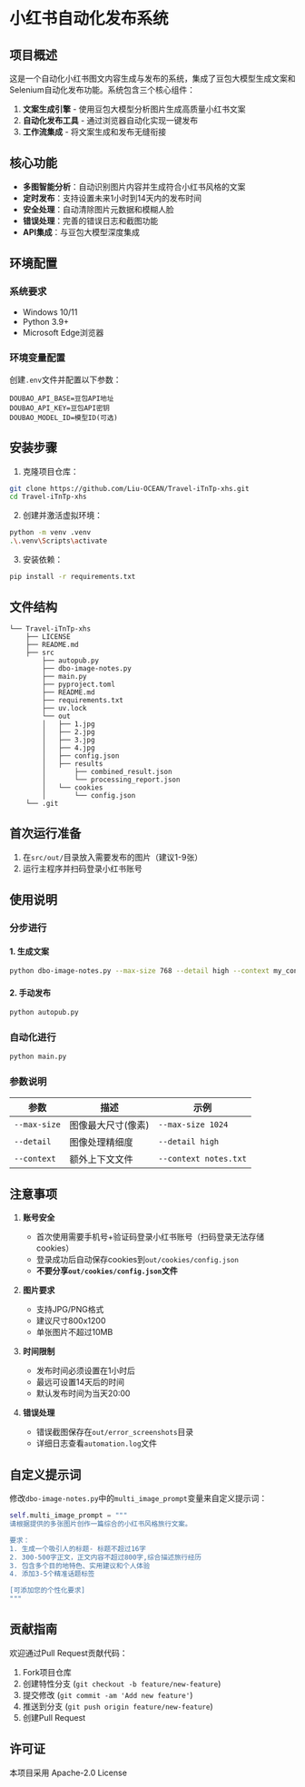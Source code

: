 # 小红书自动化发布系统

## 项目概述
这是一个自动化小红书图文内容生成与发布的系统，集成了豆包大模型生成文案和Selenium自动化发布功能。系统包含三个核心组件：

1. **文案生成引擎** - 使用豆包大模型分析图片生成高质量小红书文案  
2. **自动化发布工具** - 通过浏览器自动化实现一键发布  
3. **工作流集成** - 将文案生成和发布无缝衔接  

## 核心功能

- **多图智能分析**：自动识别图片内容并生成符合小红书风格的文案  
- **定时发布**：支持设置未来1小时到14天内的发布时间  
- **安全处理**：自动清除图片元数据和模糊人脸  
- **错误处理**：完善的错误日志和截图功能  
- **API集成**：与豆包大模型深度集成  

## 环境配置

### 系统要求
- Windows 10/11  
- Python 3.9+  
- Microsoft Edge浏览器  

### 环境变量配置
创建`.env`文件并配置以下参数：
```env
DOUBAO_API_BASE=豆包API地址
DOUBAO_API_KEY=豆包API密钥
DOUBAO_MODEL_ID=模型ID(可选)
```

## 安装步骤

1. 克隆项目仓库：
```bash
git clone https://github.com/Liu-OCEAN/Travel-iTnTp-xhs.git
cd Travel-iTnTp-xhs
```

2. 创建并激活虚拟环境：
```bash
python -m venv .venv
.\.venv\Scripts\activate
```

3. 安装依赖：
```bash
pip install -r requirements.txt
```

## 文件结构
```
└── Travel-iTnTp-xhs
    ├── LICENSE
    ├── README.md
    ├── src
        ├── autopub.py
        ├── dbo-image-notes.py
        ├── main.py
        ├── pyproject.toml
        ├── README.md
        ├── requirements.txt
        ├── uv.lock
        └── out
        │   ├── 1.jpg
        │   ├── 2.jpg
        │   ├── 3.jpg
        │   ├── 4.jpg
        │   ├── config.json
        │   ├── results
        │       ├── combined_result.json
        │       └── processing_report.json
        │   └── cookies
        │       └── config.json
    └── .git

```

## 首次运行准备
1. 在`src/out/`目录放入需要发布的图片（建议1-9张）
2. 运行主程序并扫码登录小红书账号

## 使用说明

### 分步进行

#### 1. 生成文案
```bash
python dbo-image-notes.py --max-size 768 --detail high --context my_context.txt
```

#### 2. 手动发布
```bash
python autopub.py
```

### 自动化进行

```bash
python main.py
```

### 参数说明
| 参数 | 描述 | 示例 |
|------|------|------|
| `--max-size` | 图像最大尺寸(像素) | `--max-size 1024` |
| `--detail` | 图像处理精细度 | `--detail high` |
| `--context` | 额外上下文文件 | `--context notes.txt` |

## 注意事项

1. **账号安全**
   - 首次使用需要手机号+验证码登录小红书账号（扫码登录无法存储cookies）
   - 登录成功后自动保存cookies到`out/cookies/config.json`  
   - **不要分享`out/cookies/config.json`文件**  

2. **图片要求**
   - 支持JPG/PNG格式  
   - 建议尺寸800x1200  
   - 单张图片不超过10MB    

3. **时间限制**
   - 发布时间必须设置在1小时后
   - 最远可设置14天后的时间
   - 默认发布时间为当天20:00  

4. **错误处理**
   - 错误截图保存在`out/error_screenshots`目录  
   - 详细日志查看`automation.log`文件  

## 自定义提示词

修改`dbo-image-notes.py`中的`multi_image_prompt`变量来自定义提示词：
```python
self.multi_image_prompt = """
请根据提供的多张图片创作一篇综合的小红书风格旅行文案。

要求：
1. 生成一个吸引人的标题- 标题不超过16字
2. 300-500字正文，正文内容不超过800字,综合描述旅行经历
3. 包含多个目的地特色、实用建议和个人体验
4. 添加3-5个精准话题标签

[可添加您的个性化要求]
"""
```

## 贡献指南

欢迎通过Pull Request贡献代码：
1. Fork项目仓库  
2. 创建特性分支 (`git checkout -b feature/new-feature`)  
3. 提交修改 (`git commit -am 'Add new feature'`)  
4. 推送到分支 (`git push origin feature/new-feature`)  
5. 创建Pull Request  

## 许可证
本项目采用 Apache-2.0 License